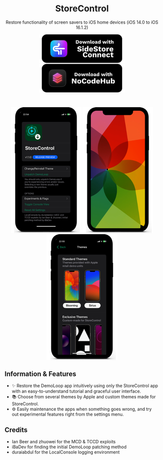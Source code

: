 <h1 align="center">StoreControl</h1>
<p align="center">Restore functionality of screen savers to iOS home devices (iOS 14.0 to iOS 16.1.2)</p>
<p align="center">
  <a href="https://connect.sidestore.ml">
    <img src="https://github.com/Swifticul/StoreControl/raw/main/Documentation/Images/19AEDFC5-7163-4F4E-A918-5610D1EB5BA2.png" width="280">
  </a>
  <a href="https://nocodehub.ga">
    <img src="https://github.com/Swifticul/StoreControl/raw/main/Documentation/Images/35299CC5-0638-4927-8A74-8234D50421E6.png" width="280">
  </a>
</p>
&nbsp;
<p align="center">
<img src='https://github.com/Swifticul/StoreControl/raw/main/Documentation/Images/67AFC162-37EE-4D2C-B784-FB194C08EE35.png' width="230">
<img src='https://github.com/Swifticul/StoreControl/raw/main/Documentation/Images/387CF248-EEAE-4E6B-ADE1-107956F01D93.png' width="230">
<img src='https://github.com/Swifticul/StoreControl/raw/main/Documentation/Images/62FEA3F3-26CE-4CFF-A961-35370205737A.png' width="230">
</p>

## Information & Features
- ✨ Restore the DemoLoop app intuitively using only the StoreControl app with an easy-to-understand tutorial and graceful user interface.
- 📚 Choose from several themes by Apple and custom themes made for StoreControl.
- ⚙️ Easily maintenance the apps when something goes wrong, and try out experimental features right from the settings menu.

## Credits
- Ian Beer and zhuowei for the MCD & TCCD exploits
- iBaDev for finding the initial DemoLoop patching method
- duraiabdul for the LocalConsole logging environment
